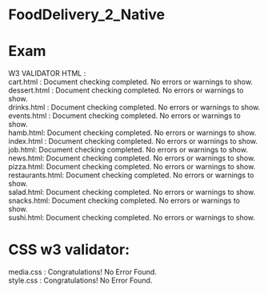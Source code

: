# FoodDelivery_2_Native
<h1> Exam</h1>
W3 VALIDATOR HTML :
<br>
cart.html : Document checking completed. No errors or warnings to show.
<br>
dessert.html : Document checking completed. No errors or warnings to show.
<br>
drinks.html : Document checking completed. No errors or warnings to show.
<br>
events.html : Document checking completed. No errors or warnings to show.
<br>
hamb.html: Document checking completed. No errors or warnings to show.
<br>
index.html : Document checking completed. No errors or warnings to show.
<br>
job.html: Document checking completed. No errors or warnings to show.
<br>
news.html: Document checking completed. No errors or warnings to show.
<br>
pizza.html: Document checking completed. No errors or warnings to show.
<br>
restaurants.html: Document checking completed. No errors or warnings to show.
<br>
salad.html: Document checking completed. No errors or warnings to show.
<br>
snacks.html: Document checking completed. No errors or warnings to show.
<br>
sushi.html: Document checking completed. No errors or warnings to show.

<h1>CSS w3 validator:</h1>
media.css : Congratulations! No Error Found.
<br>
style.css : Congratulations! No Error Found.
